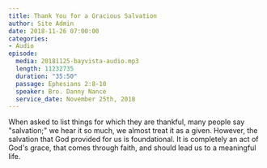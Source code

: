 ```yaml
---
title: Thank You for a Gracious Salvation
author: Site Admin
date: 2018-11-26 07:00:00
categories:
- Audio
episode:
  media: 20181125-bayvista-audio.mp3
  length: 11232735
  duration: "35:50"
  passage: Ephesians 2:8-10
  speaker: Bro. Danny Nance
  service_date: November 25th, 2018
---
```

When asked to list things for which they are thankful, many people say "salvation;" we hear it so much, we almost treat it as a given. However, the salvation that God provided for us is foundational. It is completely an act of God's grace, that comes through faith, and should lead us to a meaningful life.